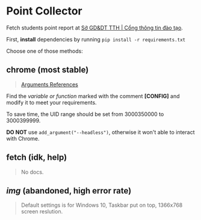 # Point Collector
Fetch students point report at [Sở GD&DT TTH | Cổng thông tin đào tạo](https://qlttgddt.thuathienhue.edu.vn/).

First, **install** dependencies by running `pip install -r requirements.txt`

Choose one of those methods:

## chrome **(most stable)**
> [Arguments References](https://peter.sh/experiments/chromium-command-line-switches/)

Find the *variable or function* marked with the comment **[CONFIG]** and modify it to meet your requirements.

To save time, the UID range should be set from 3000350000 to 3000399999.

**DO NOT** use `add_argument("--headless")`, otherwise it won't able to interact with Chrome.



## fetch **(idk, help)**
> No docs.
## *img* **(abandoned, high error rate)**
> Default settings is for Windows 10, Taskbar put on top, 1366x768 screen reslution.